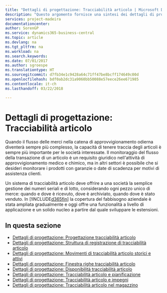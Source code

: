 ```yaml
---
title: "Dettagli di progettazione: Tracciabilità articolo | Microsoft Docs"
description: "Questo argomento fornisce una sintesi dei dettagli di progettazione per la tracciabilità articolo."
services: project-madeira
documentationcenter: 
author: SorenGP
ms.service: dynamics365-business-central
ms.topic: article
ms.devlang: na
ms.tgt_pltfrm: na
ms.workload: na
ms.search.keywords: 
ms.date: 07/01/2017
ms.author: sgroespe
ms.translationtype: HT
ms.sourcegitcommit: d7fb34e1c9428a64c71ff47be8bcff174649c00d
ms.openlocfilehash: bdf0ab2dc31a9060bb50088e57eece26ee671985
ms.contentlocale: it-ch
ms.lasthandoff: 03/22/2018

---
```

# <a name="design-details-item-tracking"></a>Dettagli di progettazione: Tracciabilità articolo
Quando il flusso delle merci nella catena di approvvigionamento odierna diventerà sempre più complesso, la capacità di tenere traccia degli articoli è sempre più importante per le società interessate. Il monitoraggio del flusso della transazione di un articolo è un requisito giuridico nell'attività di approvvigionamento medico e chimico, ma in altri settori è possibile che si desideri monitorare i prodotti con garanzie o date di scadenza per motivi di assistenza clienti.  

Un sistema di tracciabilità articolo deve offrire a una società la semplice gestione dei numeri seriali e di lotto, considerando ogni pezzo unico di merce: quando e dove è ricevuto, dove è archiviato, quando dove è stato venduto. In [!INCLUDE[d365fin](includes/d365fin_md.md)] la copertura del fabbisogno aziendale è stata ampliata gradualmente e oggi offre una funzionalità a livello di applicazione e un solido nucleo a partire dal quale sviluppare le estensioni.  

## <a name="in-this-section"></a>In questa sezione  
* [Dettagli di progettazione: Progettazione tracciabilità articolo](design-details-item-tracking-design.md)  
* [Dettagli di progettazione: Struttura di registrazione di tracciabilità articolo](design-details-item-tracking-posting-structure.md)  
* [Dettagli di progettazione: Movimenti di tracciabilità articolo storici e attivi](design-details-active-versus-historic-item-tracking-entries.md)  
* [Dettagli di progettazione: Finestra righe tracciabilità articolo](design-details-item-tracking-lines-window.md)  
* [Dettagli di progettazione: Disponibilità tracciabilità articolo](design-details-item-tracking-availability.md)  
* [Dettagli di progettazione: Tracciabilità articolo e pianificazione](design-details-item-tracking-and-planning.md)  
* [Dettagli di progettazione: Tracciabilità articolo e impegni](design-details-item-tracking-and-reservations.md)  
* [Dettagli di progettazione: Tracciabilità articolo nel magazzino](design-details-item-tracking-in-the-warehouse.md)


